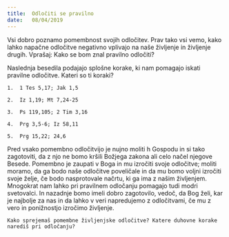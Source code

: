 ```yaml
---
title:  Odločiti se pravilno
date:   08/04/2019
---
```


Vsi dobro poznamo pomembnost svojih odločitev. Prav tako vsi vemo, kako lahko napačne odločitve negativno vplivajo na naše življenje in življenje drugih. Vprašaj: Kako se bom znal pravilno odločiti?

Naslednja besedila podajajo splošne korake, ki nam pomagajo iskati pravilne odločitve. Kateri so ti koraki?

`1.  1 Tes 5,17; Jak 1,5`

`2.  Iz 1,19; Mt 7,24-25`

`3.  Ps 119,105; 2 Tim 3,16`

`4.  Prg 3,5-6; Iz 58,11`

`5.  Prg 15,22; 24,6`

Pred vsako pomembno odločitvijo je nujno moliti h Gospodu in si tako zagotoviti, da z njo ne bomo kršili Božjega zakona ali celo načel njegove Besede. Pomembno je zaupati v Boga in mu izročiti svoje odločitve; moliti moramo, da ga bodo naše odločitve poveličale in da mu bomo voljni izročiti svoje želje, če bodo nasprotovale načrtu, ki ga ima z našim življenjem. Mnogokrat nam lahko pri pravilnem odločanju pomagajo tudi modri svetovalci. In nazadnje bomo imeli dobro zagotovilo, vedoč, da Bog želi, kar je najbolje za nas in da lahko v veri napredujemo z odločitvami, če mu z vero in ponižnostjo izročimo življenje.

`Kako sprejemaš pomembne življenjske odločitve? Katere duhovne korake narediš pri odločanju?`
